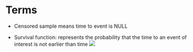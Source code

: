 

# Terms

- Censored sample means time to event is NULL

- Survival function: represents the probability that the time to an event of interest is not earlier than time <img src="https://render.githubusercontent.com/render/math?math=t">
